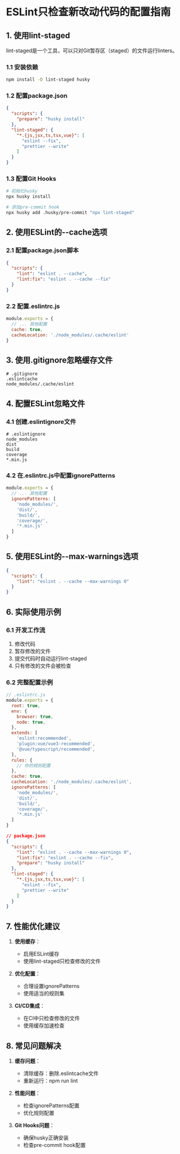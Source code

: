 # ESLint只检查新改动代码的配置指南

## 1. 使用lint-staged

lint-staged是一个工具，可以只对Git暂存区（staged）的文件运行linters。

### 1.1 安装依赖
```bash
npm install -D lint-staged husky
```

### 1.2 配置package.json
```json
{
  "scripts": {
    "prepare": "husky install"
  },
  "lint-staged": {
    "*.{js,jsx,ts,tsx,vue}": [
      "eslint --fix",
      "prettier --write"
    ]
  }
}
```

### 1.3 配置Git Hooks
```bash
# 初始化husky
npx husky install

# 添加pre-commit hook
npx husky add .husky/pre-commit "npx lint-staged"
```

## 2. 使用ESLint的--cache选项

### 2.1 配置package.json脚本
```json
{
  "scripts": {
    "lint": "eslint . --cache",
    "lint:fix": "eslint . --cache --fix"
  }
}
```

### 2.2 配置.eslintrc.js
```javascript
module.exports = {
  // ... 其他配置
  cache: true,
  cacheLocation: './node_modules/.cache/eslint'
}
```

## 3. 使用.gitignore忽略缓存文件

```gitignore
# .gitignore
.eslintcache
node_modules/.cache/eslint
```

## 4. 配置ESLint忽略文件

### 4.1 创建.eslintignore文件
```text
# .eslintignore
node_modules
dist
build
coverage
*.min.js
```

### 4.2 在.eslintrc.js中配置ignorePatterns
```javascript
module.exports = {
  // ... 其他配置
  ignorePatterns: [
    'node_modules/',
    'dist/',
    'build/',
    'coverage/',
    '*.min.js'
  ]
}
```

## 5. 使用ESLint的--max-warnings选项

```json
{
  "scripts": {
    "lint": "eslint . --cache --max-warnings 0"
  }
}
```

## 6. 实际使用示例

### 6.1 开发工作流
1. 修改代码
2. 暂存修改的文件
3. 提交代码时自动运行lint-staged
4. 只有修改的文件会被检查

### 6.2 完整配置示例
```javascript
// .eslintrc.js
module.exports = {
  root: true,
  env: {
    browser: true,
    node: true,
  },
  extends: [
    'eslint:recommended',
    'plugin:vue/vue3-recommended',
    '@vue/typescript/recommended',
  ],
  rules: {
    // 你的规则配置
  },
  cache: true,
  cacheLocation: './node_modules/.cache/eslint',
  ignorePatterns: [
    'node_modules/',
    'dist/',
    'build/',
    'coverage/',
    '*.min.js'
  ]
}
```

```json
// package.json
{
  "scripts": {
    "lint": "eslint . --cache --max-warnings 0",
    "lint:fix": "eslint . --cache --fix",
    "prepare": "husky install"
  },
  "lint-staged": {
    "*.{js,jsx,ts,tsx,vue}": [
      "eslint --fix",
      "prettier --write"
    ]
  }
}
```

## 7. 性能优化建议

1. **使用缓存**：
   - 启用ESLint缓存
   - 使用lint-staged只检查修改的文件

2. **优化配置**：
   - 合理设置ignorePatterns
   - 使用适当的规则集

3. **CI/CD集成**：
   - 在CI中只检查修改的文件
   - 使用缓存加速检查

## 8. 常见问题解决

1. **缓存问题**：
   - 清除缓存：删除.eslintcache文件
   - 重新运行：npm run lint

2. **性能问题**：
   - 检查ignorePatterns配置
   - 优化规则配置

3. **Git Hooks问题**：
   - 确保husky正确安装
   - 检查pre-commit hook配置 
